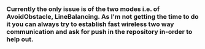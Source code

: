 ### Currently the only issue is of the two modes i.e. of AvoidObstacle, LineBalancing. As I'm not getting the time to do it you can always try to establish fast wireless two way communication and ask for push in the repository in-order to help out.
